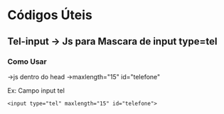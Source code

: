 # Códigos Úteis 

## Tel-input -> Js para Mascara de input type=tel

### Como Usar 

->js dentro do head
->maxlength="15" id="telefone"

Ex: Campo input tel

```
<input type="tel" maxlength="15" id="telefone">
```
